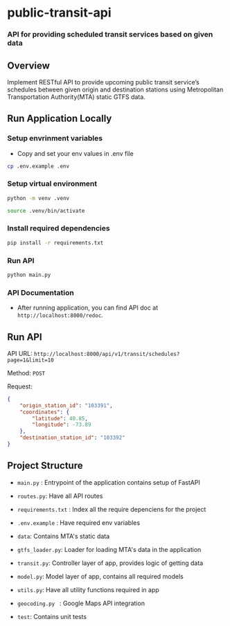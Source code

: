 # public-transit-api

### API for providing scheduled transit services based on given data

## Overview
Implement RESTful API to provide upcoming public transit service’s schedules between given origin and destination stations using Metropolitan Transportation Authority(MTA) static GTFS data.

## Run Application Locally

### Setup envrinment variables

- Copy and set your env values in .env file


```sh
cp .env.example .env
```

### Setup virtual environment

```sh
python -m venv .venv

source .venv/bin/activate
```

### Install required dependencies

```sh
pip install -r requirements.txt
```

### Run API

```sh
python main.py
```

### API Documentation

- After running application, you can find API doc at `http://localhost:8000/redoc`.

## Run API

API URL: `http://localhost:8000/api/v1/transit/schedules?page=1&limit=10`

Method: `POST`

Request: 

```json
{
    "origin_station_id": "103391",
    "coordinates": {
        "latitude": 40.85,
        "longitude": -73.89
    },
    "destination_station_id": "103392"
}
```

## Project Structure

- `main.py` : Entrypoint of the application contains setup of FastAPI

- `routes.py`: Have all API routes

- `requirements.txt` : Index all the require depenciens for the project

- `.env.example` : Have required env variables

- `data`: Contains MTA's static data

- `gtfs_loader.py`: Loader for loading MTA's data in the application

- `transit.py`: Controller layer of app, provides logic of getting data

- `model.py`: Model layer of app, contains all required models

- `utils.py`: Have all utility functions required in app

- `geocoding.py ` : Google Maps API integration

- `test`: Contains unit tests